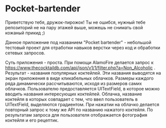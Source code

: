 # Pocket-bartender

Приветствую тебя, дружок-пирожок! Ты не ошибся, нужный тебе репозиторий не на пару этажей выше, можешь не снимать свой кожаный прикид ;)

Данное приложение под названием "Pocket bartender" - небольшой тестовый проект для отработки навыков верстки через код и обработки сетевых запросов. 

  Суть приложения - проста. При помощи AlamoFire делается запрос к https://www.thecocktaildb.com/api/json/v1/1/filter.php?a=Non_Alcoholic . Результат - 
названия популярных коктейлей. Эти названия выводятся на экран приложения в виде кликабельных облачков. Размеры каждого ряда динамически рассчитываются, 
исходя из размеров самих облачков. Пользователю предоставляется UITextField, в которое можно вводить названия интересующих коктейлей. Облачка, название 
коктейля в которых совпадает с тем, что ввел пользователь в UITextField, выделяются градиентом. При нажатии на облачко делается повторный запрос к тому же 
API по названию нажатого коктейля. По результатам запроса для пользователя отображается фотография коктейля и его рецептик. 


